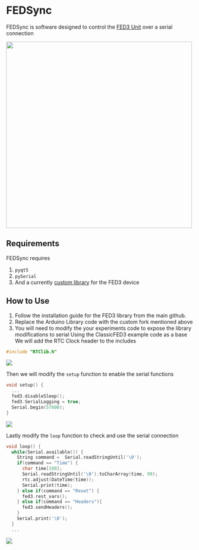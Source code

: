 # FEDSync
FEDSync is software designed to control the [FED3 Unit](https://github.com/KravitzLabDevices/FED3) over a serial connection

<img src="https://github.com/cora-reef/FEDSync/blob/739e7d2429bd06c0ba4a3f5a44e0e874d1a3b4f6/photos/FED3Sync-UI.png" width="500em">

## Requirements
FEDSync requires
1. `pyqt5`
2. `pySerial`
3. And a currently [custom library](https://github.com/cora-reef/FED3_library) for the FED3 device

## How to Use
1. Follow the installation guide for the FED3 library from the main github.
2. Replace the Arduino Library code with the custom fork mentioned above
3. You will need to modify the your experiments code to expose the library modifications to serial
Using the ClassicFED3 example code as a base
We will add the RTC Clock header to the includes

```cpp
#include "RTClib.h"
```
<img src="https://github.com/cora-reef/FEDSync/blob/630ab35b1fbb30ba1ebb1ad6f0fecc5fc9db10b9/photos/header.png" width="">

Then we will modify the `setup` function to enable the serial functions
```cpp
void setup() {
  ...
  fed3.disableSleep();
  fed3.SerialLogging = true;
  Serial.begin(57600);
}
```
<img src="https://github.com/cora-reef/FEDSync/blob/630ab35b1fbb30ba1ebb1ad6f0fecc5fc9db10b9/photos/setup.png" width="">

Lastly modify the `loop` function to check and use the serial connection
```cpp
void loop() {
  while(Serial.available()) {
    String command =  Serial.readStringUntil('\0');
    if(command == "Time") {
      char time[100];
      Serial.readStringUntil('\0').toCharArray(time, 99);
      rtc.adjust(DateTime(time));
      Serial.print(time);
    } else if(command == "Reset") {
      fed3.rest_vars();
    } else if(command == "Headers"){
      fed3.sendHeaders();
    }
    Serial.print('\0');
  }
  ...
```
<img src="https://github.com/cora-reef/FEDSync/blob/630ab35b1fbb30ba1ebb1ad6f0fecc5fc9db10b9/photos/loop.png" width="">
